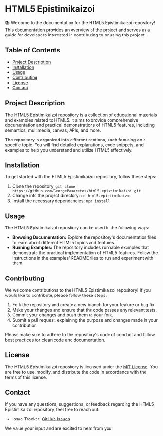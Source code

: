 # HTML5 Epistimikaizoi

📚 Welcome to the documentation for the HTML5 Epistimikaizoi repository! This documentation provides an overview of the project and serves as a guide for developers interested in contributing to or using this project.

## Table of Contents

- [Project Description](#project-description)
- [Installation](#installation)
- [Usage](#usage)
- [Contributing](#contributing)
- [License](#license)
- [Contact](#contact)

## Project Description

The HTML5 Epistimikaizoi repository is a collection of educational materials and examples related to HTML5. It aims to provide comprehensive documentation and practical demonstrations of HTML5 features, including semantics, multimedia, canvas, APIs, and more.

The repository is organized into different sections, each focusing on a specific topic. You will find detailed explanations, code snippets, and examples to help you understand and utilize HTML5 effectively.

## Installation

To get started with the HTML5 Epistimikaizoi repository, follow these steps:

1. Clone the repository: `git clone https://github.com/GeorgePanaretos/html5.epistimikaizoi.git`
2. Change into the project directory: `cd html5.epistimikaizoi`
3. Install the necessary dependencies: `npm install`

## Usage

The HTML5 Epistimikaizoi repository can be used in the following ways:

- **Browsing Documentation:** Explore the repository's documentation files to learn about different HTML5 topics and features.
- **Running Examples:** The repository includes runnable examples that demonstrate the practical implementation of HTML5 features. Follow the instructions in the examples' README files to run and experiment with them.

## Contributing

We welcome contributions to the HTML5 Epistimikaizoi repository! If you would like to contribute, please follow these steps:

1. Fork the repository and create a new branch for your feature or bug fix.
2. Make your changes and ensure that the code passes any relevant tests.
3. Commit your changes and push them to your fork.
4. Submit a pull request, explaining the purpose and changes made in your contribution.

Please make sure to adhere to the repository's code of conduct and follow best practices for clean code and documentation.

## License

The HTML5 Epistimikaizoi repository is licensed under the [MIT License](LICENSE). You are free to use, modify, and distribute the code in accordance with the terms of this license.

## Contact

If you have any questions, suggestions, or feedback regarding the HTML5 Epistimikaizoi repository, feel free to reach out:

- Issue Tracker: [GitHub Issues](https://github.com/GeorgePanaretos/html5.epistimikaizoi/issues)

We value your input and are excited to hear from you!
